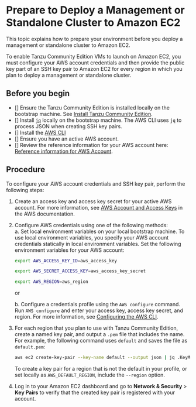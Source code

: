 # Prepare to Deploy a Management or Standalone Cluster to Amazon EC2

This topic explains how to prepare your environment before you deploy a management or standalone cluster to Amazon EC2.

To enable Tanzu Community Edition VMs to launch on Amazon EC2, you must configure your AWS account credentials and then provide the public key part of an SSH key pair to Amazon EC2 for every region in which you plan to deploy a management or standalone cluster.

## Before you begin

- [] Ensure the Tanzu Community Edition is installed locally on the bootstrap machine. See [Install Tanzu Community Edition](installation-cli.md).
- [] Install [`jq`]( https://stedolan.github.io/jq/download/) locally on the bootstrap machine. The AWS CLI uses `jq` to process JSON when creating SSH key pairs.
- [] Install the [AWS CLI]( https://docs.aws.amazon.com/cli/latest/userguide/install-cliv2.html)
- [] Ensure you have an active AWS account.
- [] Review the reference information for your AWS account here: [Reference information for AWS Account](ref-aws.md).


## Procedure

To configure your AWS account credentials and SSH key pair, perform the following steps:

1. Create an access key and access key secret for your active AWS account. For more information, see
[AWS Account and Access Keys](https://docs.aws.amazon.com/powershell/latest/userguide/pstools-appendix-sign-up.html) in the AWS documentation.

2. Configure AWS credentials using one of the following methods:<br>
    a. Set local environment variables on your local bootstrap machine. To use local environment variables, you specify your AWS account credentials statically in local environment variables. Set the following environment variables for your AWS account:

    ```sh
    export AWS_ACCESS_KEY_ID=aws_access_key

    export AWS_SECRET_ACCESS_KEY=aws_access_key_secret

    export AWS_REGION=aws_region
    ```

    or

    b. Configure a credentials profile using the ``AWS configure`` command. Run ``AWS configure`` and enter your access key, access key secret, and region. For more information, see [Configuring the AWS CLI](https://docs.aws.amazon.com/cli/latest/userguide/cli-chap-configure.html).

3. For each region that you plan to use with Tanzu Community Edition, create a named key pair, and output a `.pem` file that includes the name. For example, the following command uses `default` and saves the file as `default.pem`:

   ```sh
   aws ec2 create-key-pair --key-name default --output json | jq .KeyMaterial -r > default.pem
   ```
   To create a key pair for a region that is not the default in your profile, or set locally as `AWS_DEFAULT_REGION`, include the `--region` option.

4. Log in to your Amazon EC2 dashboard and go to **Network & Security** > **Key Pairs** to verify that the created key pair is registered with your account.



